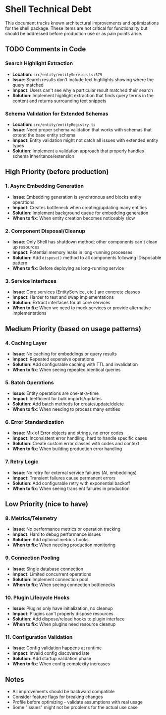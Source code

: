 # Shell Technical Debt

This document tracks known architectural improvements and optimizations for the shell package. These items are not critical for functionality but should be addressed before production use or as pain points arise.

## TODO Comments in Code

### Search Highlight Extraction
- **Location**: `src/entity/entityService.ts:579`
- **Issue**: Search results don't include text highlights showing where the query matched
- **Impact**: Users can't see why a particular result matched their search
- **Solution**: Implement highlight extraction that finds query terms in the content and returns surrounding text snippets

### Schema Validation for Extended Schemas  
- **Location**: `src/entity/entityRegistry.ts`
- **Issue**: Need proper schema validation that works with schemas that extend the base entity schema
- **Impact**: Entity validation might not catch all issues with extended entity types
- **Solution**: Implement a validation approach that properly handles schema inheritance/extension

## High Priority (before production)

### 1. Async Embedding Generation

- **Issue**: Embedding generation is synchronous and blocks entity operations
- **Impact**: Creates bottleneck when creating/updating many entities
- **Solution**: Implement background queue for embedding generation
- **When to fix**: When entity creation becomes noticeably slow

### 2. Component Disposal/Cleanup

- **Issue**: Only Shell has shutdown method; other components can't clean up resources
- **Impact**: Potential memory leaks in long-running processes
- **Solution**: Add `dispose()` method to all components following IDisposable pattern
- **When to fix**: Before deploying as long-running service

### 3. Service Interfaces

- **Issue**: Core services (EntityService, etc.) are concrete classes
- **Impact**: Harder to test and swap implementations
- **Solution**: Extract interfaces for all core services
- **When to fix**: When we need to mock services or provide alternative implementations

## Medium Priority (based on usage patterns)

### 4. Caching Layer

- **Issue**: No caching for embeddings or query results
- **Impact**: Repeated expensive operations
- **Solution**: Add configurable caching with TTL and invalidation
- **When to fix**: When seeing repeated identical queries

### 5. Batch Operations

- **Issue**: Entity operations are one-at-a-time
- **Impact**: Inefficient for bulk imports/updates
- **Solution**: Add batch methods for create/update/delete
- **When to fix**: When needing to process many entities

### 6. Error Standardization

- **Issue**: Mix of Error objects and strings, no error codes
- **Impact**: Inconsistent error handling, hard to handle specific cases
- **Solution**: Create custom error classes with codes and context
- **When to fix**: When building production error handling

### 7. Retry Logic

- **Issue**: No retry for external service failures (AI, embeddings)
- **Impact**: Transient failures cause permanent errors
- **Solution**: Add configurable retry with exponential backoff
- **When to fix**: When seeing transient failures in production

## Low Priority (nice to have)

### 8. Metrics/Telemetry

- **Issue**: No performance metrics or operation tracking
- **Impact**: Hard to debug performance issues
- **Solution**: Add optional metrics hooks
- **When to fix**: When needing production monitoring

### 9. Connection Pooling

- **Issue**: Single database connection
- **Impact**: Limited concurrent operations
- **Solution**: Implement connection pool
- **When to fix**: When seeing connection bottlenecks

### 10. Plugin Lifecycle Hooks

- **Issue**: Plugins only have initialization, no cleanup
- **Impact**: Plugins can't properly dispose resources
- **Solution**: Add dispose/reload hooks to plugin interface
- **When to fix**: When plugins need resource cleanup

### 11. Configuration Validation

- **Issue**: Config validation happens at runtime
- **Impact**: Invalid config discovered late
- **Solution**: Add startup validation phase
- **When to fix**: When config complexity increases

## Notes

- All improvements should be backward compatible
- Consider feature flags for breaking changes
- Profile before optimizing - validate assumptions with real usage
- Some "issues" might not be problems for the actual use case
